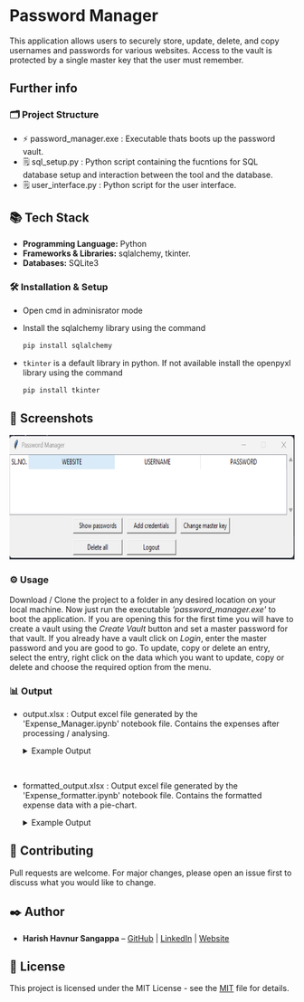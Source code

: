 # Password Manager

This application allows users to securely store, update, delete, and copy usernames and passwords for various websites. Access to the vault is protected by a single master key that the user must remember.

## Further info
### 🗂️ Project Structure
- ⚡ password_manager.exe : Executable thats boots up the password vault.
- 🗒️ sql_setup.py : Python script containing the fucntions for SQL database setup and interaction between the tool and the database.
- 🗒️ user_interface.py : Python script for the user interface.

## 📚 Tech Stack
- **Programming Language:** Python
- **Frameworks & Libraries:** sqlalchemy, tkinter.
- **Databases:** SQLite3

### 🛠️ Installation & Setup
- Open cmd in adminisrator mode 
- Install the sqlalchemy library using the command 

    ```bash
    pip install sqlalchemy
    ```
- `tkinter` is a default library in python. If not available install the openpyxl library using the command

    ```bash
    pip install tkinter
    ```   
## 📸 Screenshots
<img src="./screenshots/UI.png" width="700" height="220">


### ⚙️ Usage
Download / Clone the project to a folder in any desired location on your local machine. Now just run the executable *'password_manager.exe'* to boot the application. If you are opening this for the first time you will have to
create a vault using the *Create Vault* button and set a master password for that vault. If you already have a vault click on *Login*, enter the master password and you are good to go. To update, copy or delete an entry, select
the entry, right click on the data which you want to update, copy or delete and choose the required option from the menu.

### 📊 Output
- output.xlsx : Output excel file generated by the 'Expense_Manager.ipynb' notebook file. Contains the expenses after processing / analysing.

    <details>
        <summary>Example Output</summary>
            <table>
            <tr>
                <th>Date</th>
                <th>Commodity</th>
                <th>Amount</th>
                <th>Category</th>
            </tr>
            <tr>
                <td>2024-01-05</td>
                <td>Grocery Store</td>
                <td>Food</td>
                <td>50.00</td>
            </tr>
            <tr>
                <td>2024-01-10</td>
                <td>Uber Ride</td>
                <td>Travel</td>
                <td>15.00</td>
            </tr>
            <tr>
                <td>2024-01-15</td>
                <td>Electricity Bill</td>
                <td>Utilities</td>
                <td>100.00</td>
            </tr>
            <tr>
                <td>2024-01-20</td>
                <td>Movie Tickets</td>
                <td>Entertainment</td>
                <td>25.00</td>
            </tr>
        </table>
    </details>
&nbsp;
- formatted_output.xlsx : Output excel file generated by the 'Expense_formatter.ipynb' notebook file. Contains the formatted expense data with a pie-chart. <br>

    <details>
        <summary>Example Output</summary>
        <img src="Example-pie-chart.png" alt="Pie Chart" width="350" height="300">
    </details>

## 🤝 Contributing
Pull requests are welcome. For major changes, please open an issue first to discuss what you would like to change.


## ✒️ Author
- **Harish Havnur Sangappa** – [GitHub](https://github.com/hhavnursangappa) | [LinkedIn](https://linkedin.com/in/harish-havnur-sangappa) | [Website](https://digitalresume-j4ae.onrender.com)

## 📜 License
This project is licensed under the MIT License - see the [MIT](https://choosealicense.com/licenses/mit/) file for details.


